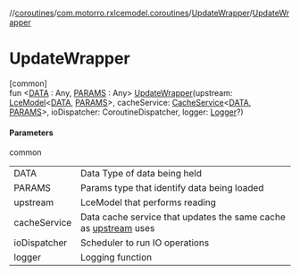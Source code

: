//[coroutines](../../../index.md)/[com.motorro.rxlcemodel.coroutines](../index.md)/[UpdateWrapper](index.md)/[UpdateWrapper](-update-wrapper.md)

# UpdateWrapper

[common]\
fun &lt;[DATA](index.md) : Any, [PARAMS](index.md) : Any&gt; [UpdateWrapper](-update-wrapper.md)(upstream: [LceModel](../-lce-model/index.md)&lt;[DATA](index.md), [PARAMS](index.md)&gt;, cacheService: [CacheService](../../com.motorro.rxlcemodel.coroutines.service/-cache-service/index.md)&lt;[DATA](index.md), [PARAMS](index.md)&gt;, ioDispatcher: CoroutineDispatcher, logger: [Logger](../../../../common/com.motorro.rxlcemodel.common/-logger/index.md)?)

#### Parameters

common

| | |
|---|---|
| DATA | Data Type of data being held |
| PARAMS | Params type that identify data being loaded |
| upstream | LceModel that performs reading |
| cacheService | Data cache service that updates the same cache as [upstream](../../../../coroutines/com.motorro.rxlcemodel.coroutines/-update-wrapper/[60]init[62].md) uses |
| ioDispatcher | Scheduler to run IO operations |
| logger | Logging function |
